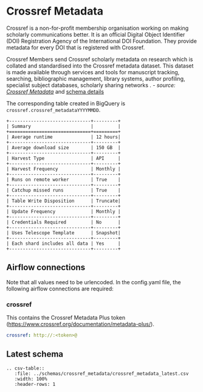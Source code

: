 # Crossref Metadata

Crossref is a non-for-profit membership organisation working on making scholarly communications better. 
It is an official Digital Object Identifier (DOI) Registration Agency of the International DOI Foundation. 
They provide metadata for every DOI that is registered with Crossref.

Crossref Members send Crossref scholarly metadata on research which is collated and 
standardised into the Crossref metadata dataset. This dataset is made available through 
services and tools for manuscript tracking, searching, bibliographic management, 
library systems, author profiling, specialist subject databases, scholarly sharing networks
. _- source: [Crossref Metadata](https://www.crossref.org/services/metadata-retrieval/)_ 
and [schema details](https://github.com/Crossref/rest-api-doc/blob/master/api_format.md)

The corresponding table created in BigQuery is `crossref.crossref_metadataYYYYMMDD`.

```eval_rst
+------------------------------+---------+
| Summary                      |         |
+==============================+=========+
| Average runtime              | 12 hours|
+------------------------------+---------+
| Average download size        | 150 GB  |
+------------------------------+---------+
| Harvest Type                 | API     |
+------------------------------+---------+
| Harvest Frequency            | Monthly |
+------------------------------+---------+
| Runs on remote worker        | True    |
+------------------------------+---------+
| Catchup missed runs          | True    |
+------------------------------+---------+
| Table Write Disposition      | Truncate|
+------------------------------+---------+
| Update Frequency             | Monthly |
+------------------------------+---------+
| Credentials Required         | No      |
+------------------------------+---------+
| Uses Telescope Template      | Snapshot|
+------------------------------+---------+
| Each shard includes all data | Yes     |
+------------------------------+---------+
```

## Airflow connections
Note that all values need to be urlencoded.
In the config.yaml file, the following airflow connections are required:  

### crossref
This contains the Crossref Metadata Plus token (https://www.crossref.org/documentation/metadata-plus/).  
```yaml
crossref: http://:<token>@
```


## Latest schema
``` eval_rst
.. csv-table::
   :file: ../schemas/crossref_metadata/crossref_metadata_latest.csv
   :width: 100%
   :header-rows: 1
```